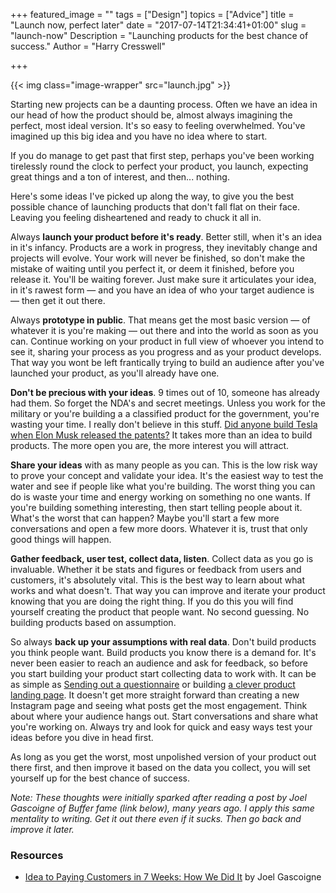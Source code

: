 +++
featured_image = ""
tags = ["Design"]
topics = ["Advice"]
title = "Launch now, perfect later"
date = "2017-07-14T21:34:41+01:00"
slug = "launch-now"
Description = "Launching products for the best chance of success."
Author = "Harry Cresswell"

+++

{{< img class="image-wrapper" src="launch.jpg" >}}

<p class="intro">Starting new projects can be a daunting process. Often we have an idea in our head of how the product should be, almost always imagining the perfect, most ideal version. It's so easy to feeling overwhelmed. You've imagined up this big idea and you have no idea where to start.</p>

If you do manage to get past that first step, perhaps you've been working tirelessly round the clock to perfect your product, you launch, expecting great things and a ton of interest, and then... nothing.

Here's some ideas I've picked up along the way, to give you the best possible chance of launching products that don't fall flat on their face. Leaving you feeling disheartened and ready to chuck it all in.

Always **launch your product before it's ready**. Better still, when it's an idea in it's infancy. Products are a work in progress, they inevitably change and projects will evolve. Your work will never be finished, so don't make the mistake of waiting until you perfect it, or deem it finished, before you release it. You'll be waiting forever. Just make sure it articulates your idea, in it's rawest form — and you have an idea of who your target audience is — then get it out there.

Always **prototype in public**. That means get the most basic version — of whatever it is you're making — out there and into the world as soon as you can. Continue working on your product in full view of whoever you intend to see it, sharing your process as you progress and as your product develops. That way you wont be left frantically trying to build an audience after you've launched your product, as you'll already have one.

**Don't be precious with your ideas**. 9 times out of 10, someone has already had them. So forget the NDA's and secret meetings. Unless you work for the military or you're building a a classified product for the government, you're wasting your time. I really don't believe in this stuff. [Did anyone build Tesla when Elon Musk released the patents?](https://www.tesla.com/blog/all-our-patent-are-belong-you) It takes more than an idea to build products. The more open you are, the more interest you will attract.

**Share your ideas** with as many people as you can. This is the low risk way to prove your concept and validate your idea. It's the easiest way to test the water and see if people like what you're building. The worst thing you can do is waste your time and energy working on something no one wants. If you're building something interesting, then start telling people about it. What's the worst that can happen? Maybe you'll start a few more conversations and open a few more doors. Whatever it is, trust that only good things will happen.

**Gather feedback, user test, collect data, listen**. Collect data as you go is invaluable. Whether it be stats and figures or feedback from users and customers, it's absolutely vital. This is the best way to learn about what works and what doesn't. That way you can improve and iterate your product knowing that you are doing the right thing. If you do this you will find yourself creating the product that people want. No second guessing. No building products based on assumption.


So always **back up your assumptions with real data**. Don't build products you think people want. Build products you know there is a demand for. It's never been easier to reach an audience and ask for feedback, so before you start building your product start collecting data to work with. It can be as simple as [Sending out a questionnaire](https://www.typeform.com/) or building [a clever product landing page](https://www.weartlondon.com/). It doesn't get more straight forward than creating a new Instagram page and seeing what posts get the most engagement. Think about where your audience hangs out. Start conversations and share what you're working on. Always try and look for quick and easy ways test your ideas before you dive in head first.

As long as you get the worst, most unpolished version of your product out there first, and then improve it based on the data you collect, you will set yourself up for the best chance of success.

_Note: These thoughts were initially sparked after reading a post by Joel Gascoigne of Buffer fame (link below), many years ago. I apply this same mentality to writing. Get it out there even if it sucks. Then go back and improve it later._


### Resources

- [Idea to Paying Customers in 7 Weeks: How We Did It](https://blog.bufferapp.com/idea-to-paying-customers-in-7-weeks-how-we-did-it) by Joel Gascoigne
